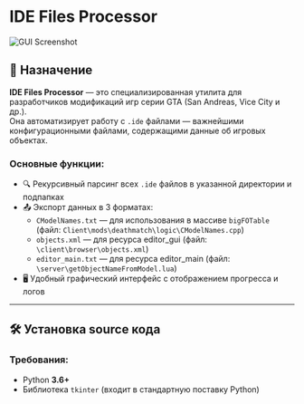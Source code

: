 # IDE Files Processor

![GUI Screenshot](https://i.imgur.com/wJhnwbv.png)

## 📌 Назначение

**IDE Files Processor** — это специализированная утилита для разработчиков модификаций игр серии GTA (San Andreas, Vice City и др.).  
Она автоматизирует работу с `.ide` файлами — важнейшими конфигурационными файлами, содержащими данные об игровых объектах.

### Основные функции:
- 🔍 Рекурсивный парсинг всех `.ide` файлов в указанной директории и подпапках
- 📤 Экспорт данных в 3 форматах:
  - `CModelNames.txt` — для использования в массиве `bigFOTable` (файл: `Client\mods\deathmatch\logic\CModelNames.cpp`)
  - `objects.xml` — для ресурса editor_gui (файл: `\client\browser\objects.xml`)
  - `editor_main.txt` — для ресурса editor_main (файл: `\server\getObjectNameFromModel.lua`)
- 🖥 Удобный графический интерфейс с отображением прогресса и логов

---

## 🛠 Установка source кода

### Требования:
- Python **3.6+**
- Библиотека `tkinter` (входит в стандартную поставку Python)
